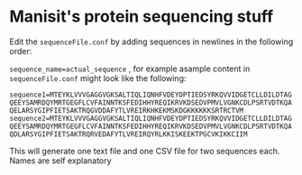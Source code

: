 # Manisit's protein sequencing stuff

Edit the `sequenceFile.conf` by adding sequences in newlines in the following order:

`sequence_name=actual_sequence` , for example asample content in `sequenceFile.conf` might look like the following:

`sequence1=MTEYKLVVVGAGGVGKSALTIQLIQNHFVDEYDPTIEDSYRKQVVIDGETCLLDILDTAGQEEYSAMRDQYMRTGEGFLCVFAINNTKSFEDIHHYREQIKRVKDSEDVPMVLVGNKCDLPSRTVDTKQAQELARSYGIPFIETSAKTRQGVDDAFYTLVREIRKHKEKMSKDGKKKKKKSRTRCTVM
sequence2=MTEYKLVVVGAGGVGKSALTIQLIQNHFVDEYDPTIEDSYRKQVVIDGETCLLDILDTAGQEEYSAMRDQYMRTGEGFLCVFAINNTKSFEDIHHYREQIKRVKDSEDVPMVLVGNKCDLPSRTVDTKQAQDLARSYGIPFIETSAKTRQRVEDAFYTLVREIRQYRLKKISKEEKTPGCVKIKKCIIM`

This will generate one text file and one CSV file for two sequences each. Names are self explanatory
